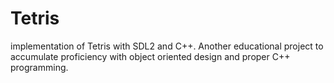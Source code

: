 # Tetris
implementation of Tetris with SDL2 and C++. Another educational project to accumulate proficiency with object oriented design
and proper C++ programming.
